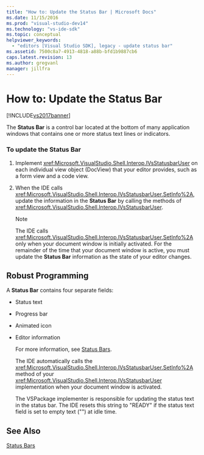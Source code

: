 ```yaml
---
title: "How to: Update the Status Bar | Microsoft Docs"
ms.date: 11/15/2016
ms.prod: "visual-studio-dev14"
ms.technology: "vs-ide-sdk"
ms.topic: conceptual
helpviewer_keywords: 
  - "editors [Visual Studio SDK], legacy - update status bar"
ms.assetid: 7500c8a7-4913-4818-a88b-bfd1b9887cb6
caps.latest.revision: 13
ms.author: gregvanl
manager: jillfra
---
```

# How to: Update the Status Bar
[!INCLUDE[vs2017banner](../includes/vs2017banner.md)]

The **Status Bar** is a control bar located at the bottom of many application windows that contains one or more status text lines or indicators.  
  
### To update the Status Bar  
  
1. Implement <xref:Microsoft.VisualStudio.Shell.Interop.IVsStatusbarUser> on each individual view object (DocView) that your editor provides, such as a form view and a code view.  
  
2. When the IDE calls <xref:Microsoft.VisualStudio.Shell.Interop.IVsStatusbarUser.SetInfo%2A>, update the information in the **Status Bar** by calling the methods of <xref:Microsoft.VisualStudio.Shell.Interop.IVsStatusbarUser>.  
  
    > [!NOTE]
    > The IDE calls <xref:Microsoft.VisualStudio.Shell.Interop.IVsStatusbarUser.SetInfo%2A> only when your document window is initially activated. For the remainder of the time that your document window is active, you must update the **Status Bar** information as the state of your editor changes.  
  
## Robust Programming  
 A **Status Bar** contains four separate fields:  
  
- Status text  
  
- Progress bar  
  
- Animated icon  
  
- Editor information  
  
  For more information, see [Status Bars](http://msdn.microsoft.com/library/fcbc5029-1aab-4e14-adf7-419038a4935e).  
  
  The IDE automatically calls the <xref:Microsoft.VisualStudio.Shell.Interop.IVsStatusbarUser.SetInfo%2A> method of your <xref:Microsoft.VisualStudio.Shell.Interop.IVsStatusbarUser> implementation when your document window is activated.  
  
  The VSPackage implementer is responsible for updating the status text in the status bar. The IDE resets this string to "READY" if the status text field is set to empty text ("") at idle time.  
  
## See Also  
 [Status Bars](http://msdn.microsoft.com/library/fcbc5029-1aab-4e14-adf7-419038a4935e)

